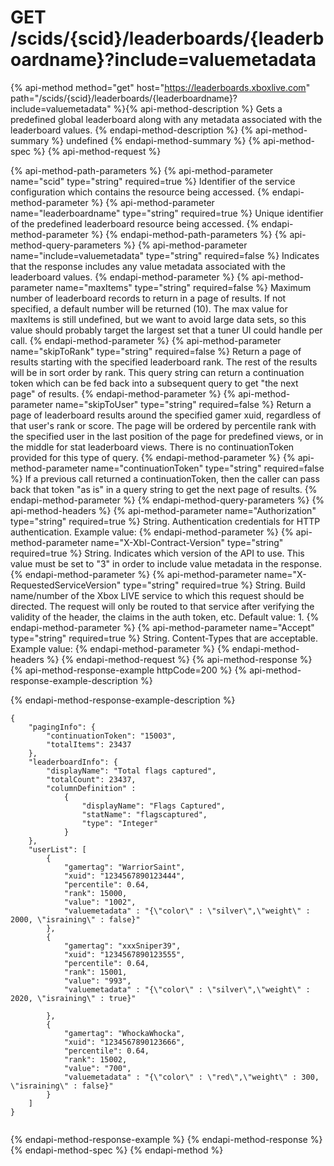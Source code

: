 # GET /scids/{scid}/leaderboards/{leaderboardname}?include=valuemetadata

{% api-method method="get" host="https://leaderboards.xboxlive.com" path="/scids/{scid}/leaderboards/{leaderboardname}?include=valuemetadata" %}{% api-method-description %}
Gets a predefined global leaderboard along with any metadata associated with the leaderboard values.
{% endapi-method-description %}
{% api-method-summary %}
undefined
{% endapi-method-summary %}
{% api-method-spec %}
{% api-method-request %}

{% api-method-path-parameters %}
{% api-method-parameter name="scid" type="string" required=true %}
Identifier of the service configuration which contains the resource being accessed.
{% endapi-method-parameter %}
{% api-method-parameter name="leaderboardname" type="string" required=true %}
Unique identifier of the predefined leaderboard resource being accessed.
{% endapi-method-parameter %}
{% endapi-method-path-parameters %}
{% api-method-query-parameters %}
{% api-method-parameter name="include=valuemetadata" type="string" required=false %}
Indicates that the response includes any value metadata associated with the leaderboard values.
{% endapi-method-parameter %}
{% api-method-parameter name="maxItems" type="string" required=false %}
Maximum number of leaderboard records to return in a page of results. If not specified, a default number will be returned (10). The max value for maxItems is still undefined, but we want to avoid large data sets, so this value should probably target the largest set that a tuner UI could handle per call.
{% endapi-method-parameter %}
{% api-method-parameter name="skipToRank" type="string" required=false %}
Return a page of results starting with the specified leaderboard rank. The rest of the results will be in sort order by rank. This query string can return a continuation token which can be fed back into a subsequent query to get "the next page" of results.
{% endapi-method-parameter %}
{% api-method-parameter name="skipToUser" type="string" required=false %}
Return a page of leaderboard results around the specified gamer xuid, regardless of that user's rank or score. The page will be ordered by percentile rank with the specified user in the last position of the page for predefined views, or in the middle for stat leaderboard views. There is no continuationToken provided for this type of query.
{% endapi-method-parameter %}
{% api-method-parameter name="continuationToken" type="string" required=false %}
If a previous call returned a continuationToken, then the caller can pass back that token "as is" in a query string to get the next page of results.
{% endapi-method-parameter %}
{% endapi-method-query-parameters %}
{% api-method-headers %}
{% api-method-parameter name="Authorization" type="string" required=true %}
String. Authentication credentials for HTTP authentication. Example value: 
{% endapi-method-parameter %}
{% api-method-parameter name="X-Xbl-Contract-Version" type="string" required=true %}
String. Indicates which version of the API to use. This value must be set to "3" in order to include value metadata in the response.
{% endapi-method-parameter %}
{% api-method-parameter name="X-RequestedServiceVersion" type="string" required=true %}
String. Build name/number of the Xbox LIVE service to which this request should be directed. The request will only be routed to that service after verifying the validity of the header, the claims in the auth token, etc. Default value: 1.
{% endapi-method-parameter %}
{% api-method-parameter name="Accept" type="string" required=true %}
String. Content-Types that are acceptable. Example value: 
{% endapi-method-parameter %}
{% endapi-method-headers %}
{% endapi-method-request %}
{% api-method-response %}
{% api-method-response-example httpCode=200 %}
{% api-method-response-example-description %}

{% endapi-method-response-example-description %}

```text
{
    "pagingInfo": {
        "continuationToken": "15003",
        "totalItems": 23437
    },
    "leaderboardInfo": {
        "displayName": "Total flags captured",
        "totalCount": 23437,
        "columnDefinition" : 
            {
                "displayName": "Flags Captured",
                "statName": "flagscaptured",
                "type": "Integer"
            }
    },
    "userList": [
        {
            "gamertag": "WarriorSaint",
            "xuid": "1234567890123444",
            "percentile": 0.64,
            "rank": 15000,
            "value": "1002",
            "valuemetadata" : "{\"color\" : \"silver\",\"weight\" : 2000, \"israining\" : false}"
        },
        {
            "gamertag": "xxxSniper39",
            "xuid": "1234567890123555",
            "percentile": 0.64,
            "rank": 15001,
            "value": "993",
            "valuemetadata" : "{\"color\" : \"silver\",\"weight\" : 2020, \"israining\" : true}"
 
        },
        {
            "gamertag": "WhockaWhocka",
            "xuid": "1234567890123666",
            "percentile": 0.64,
            "rank": 15002,
            "value": "700",
            "valuemetadata" : "{\"color\" : \"red\",\"weight\" : 300, \"israining\" : false}"
        }
    ]
}
         
```
{% endapi-method-response-example %}
{% endapi-method-response %}
{% endapi-method-spec %}
{% endapi-method %}

